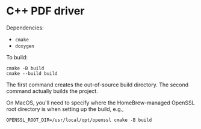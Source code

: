# C++ PDF driver

Dependencies:

* `cmake`
* `doxygen`

To build:

```
cmake -B build
cmake --build build
```

The first command creates the out-of-source build directory.
The second command actually builds the project.

On MacOS, you'll need to specify where the HomeBrew-managed OpenSSL root
directory is when setting up the build, e.g.,

```
OPENSSL_ROOT_DIR=/usr/local/opt/openssl cmake -B build
```
